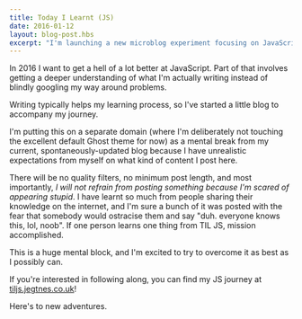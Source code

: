 ```yaml
---
title: Today I Learnt (JS)
date: 2016-01-12
layout: blog-post.hbs
excerpt: "I'm launching a new microblog experiment focusing on JavaScript, TILJS."
---
```


In 2016 I want to get a hell of a lot better at JavaScript. Part of that involves getting a deeper understanding of what I'm actually writing instead of blindly googling my way around problems.

Writing typically helps my learning process, so I've started a little blog to accompany my journey.

I'm putting this on a separate domain (where I'm deliberately not touching the excellent default Ghost theme for now) as a mental break from my current, spontaneously-updated blog because I have unrealistic expectations from myself on what kind of content I post here.

There will be no quality filters, no minimum post length, and most importantly, _I will not refrain from posting something because I'm scared of appearing stupid_. I have learnt so much from people sharing their knowledge on the internet, and I'm sure a bunch of it was posted with the fear that somebody would ostracise them and say "duh. everyone knows this, lol, noob". If one person learns one thing from TIL JS, mission accomplished.

This is a huge mental block, and I'm excited to try to overcome it as best as I possibly can.

If you're interested in following along, you can find my JS journey at [tiljs.jegtnes.co.uk](http://tiljs.jegtnes.co.uk)!

Here's to new adventures.
